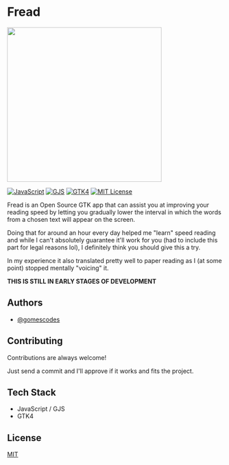 # Fread

<img src="https://github.com/gomescodes/fread/blob/main/assets/icon.png" width=360></img>

[![JavaScript](https://img.shields.io/badge/JavaScript-ff0?style=for-the-badge)](#)
[![GJS](https://img.shields.io/badge/GJS-blue?style=for-the-badge)](#)
[![GTK4](https://img.shields.io/badge/GTK-4-black?style=for-the-badge)](#)
[![MIT License](https://img.shields.io/badge/License-MIT-green?style=for-the-badge)](#)

Fread is an Open Source GTK app that can assist you at improving your reading 
speed by letting you gradually lower the interval in which the words from a 
chosen text will appear on the screen.

Doing that for around an hour every day helped me "learn" speed reading and 
while I can't absolutely guarantee it'll work for you (had to include this part 
for legal reasons lol), I definitely think you should give this a try.

In my experience it also translated pretty well to paper reading as I (at some 
point) stopped mentally "voicing" it.

**THIS IS STILL IN EARLY STAGES OF DEVELOPMENT**

## Authors

- [@gomescodes](https://www.github.com/gomescodes)

## Contributing

Contributions are always welcome!

Just send a commit and I'll approve if it works and fits the project.

## Tech Stack

- JavaScript / GJS
- GTK4
## License

[MIT](https://choosealicense.com/licenses/mit/)
